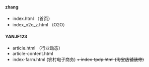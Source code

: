 #### zhang
+ index.html （首页）
+ index_o2o_z.html  （O2O）

#### YANJF123
+ article.html （行业动态）
+ article-content.html
+ index-farm.html (农村电子商务)
~~+ index-tpdp.html  (淘宝店铺装修)~~


